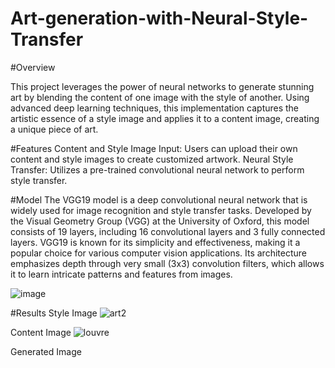 # Art-generation-with-Neural-Style-Transfer

#Overview


This project leverages the power of neural networks to generate stunning art by blending the content of one image with the style of another. Using advanced deep learning techniques, this implementation captures the artistic essence of a style image and applies it to a content image, creating a unique piece of art.

#Features
Content and Style Image Input: Users can upload their own content and style images to create customized artwork.
Neural Style Transfer: Utilizes a pre-trained convolutional neural network to perform style transfer.

#Model
The VGG19 model is a deep convolutional neural network that is widely used for image recognition and style transfer tasks. Developed by the Visual Geometry Group (VGG) at the University of Oxford, this model consists of 19 layers, including 16 convolutional layers and 3 fully connected layers. VGG19 is known for its simplicity and effectiveness, making it a popular choice for various computer vision applications. Its architecture emphasizes depth through very small (3x3) convolution filters, which allows it to learn intricate patterns and features from images.

![image](https://github.com/user-attachments/assets/a71b4039-69a3-45fa-a412-80af83cd62c8)

#Results
Style Image
![art2](https://github.com/user-attachments/assets/8ab86c10-5a4b-4273-8f09-2af75d0c27b7)

Content Image
![louvre](https://github.com/user-attachments/assets/48892414-660f-40bc-87df-b7ed1b9862bf)

Generated Image


